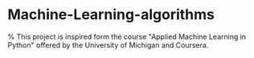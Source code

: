 # Machine-Learning-algorithms

% This project is inspired form the course "Applied Machine Learning in Python" offered by the University of Michigan and Coursera. 
